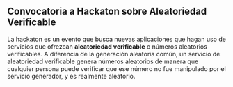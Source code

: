 ## Convocatoria a Hackaton sobre Aleatoriedad Verificable
La hackaton es un evento que busca nuevas aplicaciones que hagan uso de servicios que ofrezcan **aleatoriedad verificable** o números aleatorios verificables. A diferencia de la generación aleatoria común, un servicio de aleatoriedad verificable genera números aleatorios de manera que cualquier persona puede verificar que ese número no fue manipulado por el servicio generador, y es realmente aleatorio.